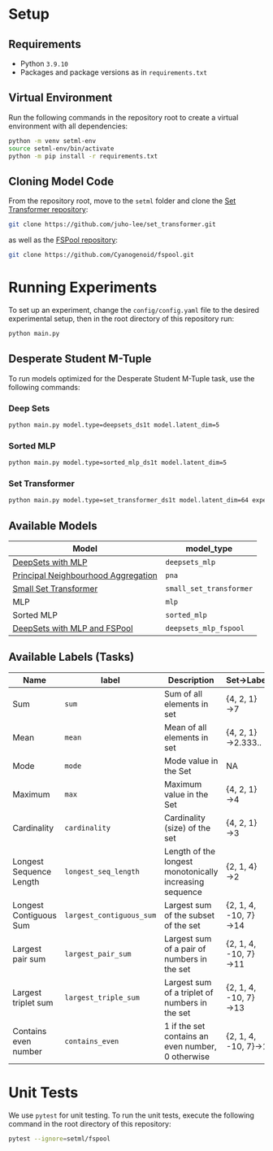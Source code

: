 # Setup

## Requirements

* Python `3.9.10`
* Packages and package versions as in `requirements.txt`

## Virtual Environment

Run the following commands in the repository root to create a virtual
environment with all dependencies:

```sh
python -m venv setml-env
source setml-env/bin/activate
python -m pip install -r requirements.txt
```

## Cloning Model Code

From the repository root, move to the `setml` folder and clone the
[Set Transformer repository](https://github.com/juho-lee/set_transformer):

```sh
git clone https://github.com/juho-lee/set_transformer.git
```

as well as the [FSPool repository](https://github.com/Cyanogenoid/fspool):

```sh
git clone https://github.com/Cyanogenoid/fspool.git
```

# Running Experiments

To set up an experiment, change the `config/config.yaml` file to the desired
experimental setup, then in the root directory of this repository run:

```sh
python main.py
```

## Desperate Student M-Tuple

To run models optimized for the Desperate Student M-Tuple task, use the
following commands:

### Deep Sets

```sh
python main.py model.type=deepsets_ds1t model.latent_dim=5
```

### Sorted MLP

```sh
python main.py model.type=sorted_mlp_ds1t model.latent_dim=5
```

### Set Transformer

```sh
python main.py model.type=set_transformer_ds1t model.latent_dim=64 experiment.batch_size=16 experiment.use_batch_sampler=True
```

## Available Models

| Model                                                                                                                    | model_type              |
| ------------------------------------------------------------------------------------------------------------------------ | ----------------------- |
| [DeepSets with MLP](https://proceedings.neurips.cc/paper/2017/hash/f22e4747da1aa27e363d86d40ff442fe-Abstract.html)       | `deepsets_mlp`          |
| [Principal Neighbourhood Aggregation](https://papers.nips.cc/paper/2020/file/99cad265a1768cc2dd013f0e740300ae-Paper.pdf) | `pna`                   |
| [Small Set Transformer](https://proceedings.mlr.press/v97/lee19d.html)                                                   | `small_set_transformer` |
| MLP                                                                                                                      | `mlp`                   |
| Sorted MLP                                                                                                               | `sorted_mlp`            |
| [DeepSets with MLP and FSPool](https://arxiv.org/abs/1906.02795)                                                         | `deepsets_mlp_fspool`   |

## Available Labels (Tasks)

| Name                    | label                    | Description                                             | Set&rarr;Label            | Multiset&rarr;Label      |
| ----------------------- | ------------------------ | ------------------------------------------------------- | ------------------------- | ------------------------ |
| Sum                     | `sum`                    | Sum of all elements in set                              | {4, 2, 1}&rarr;7          | {4, 2, 1, 1}&rarr;8      |
| Mean                    | `mean`                   | Mean of all elements in set                             | {4, 2, 1}&rarr;2.333..    | {4, 2, 1, 1}&rarr;2      |
| Mode                    | `mode`                   | Mode value in the Set                                   | NA                        | {4, 2, 1, 1}&rarr;1      |
| Maximum                 | `max`                    | Maximum value in the Set                                | {4, 2, 1}&rarr;4          | {4, 2, 1, 1}&rarr;4      |
| Cardinality             | `cardinality`            | Cardinality (size) of the set                           | {4, 2, 1}&rarr;3          | {4, 2, 1, 1}&rarr;4      |
| Longest Sequence Length | `longest_seq_length`     | Length of the longest monotonically increasing sequence | {2, 1, 4}&rarr;2          | {2, 1, 1, 4}&rarr;3      |
| Longest Contiguous Sum  | `largest_contiguous_sum` | Largest sum of the subset of the set                    | {2, 1, 4, -10, 7}&rarr;14 | {2, 1, 1, 4, -10}&rarr;8 |
| Largest pair sum        | `largest_pair_sum`       | Largest sum of a pair of numbers in the set             | {2, 1, 4, -10, 7}&rarr;11 | {2, 1, 1, 4, -10}&rarr;6 |
| Largest triplet sum     | `largest_triple_sum`     | Largest sum of a triplet of numbers in the set          | {2, 1, 4, -10, 7}&rarr;13 | {2, 1, 1, 4, -10}&rarr;7 |
| Contains even number    | `contains_even`          | 1 if the set contains an even number, 0 otherwise       | {2, 1, 4, -10, 7}&rarr;1  | {3, 1, 1, 5, -9}&rarr;0  |

# Unit Tests

We use `pytest` for unit testing. To run the unit tests, execute the following
command in the root directory of this repository:

```sh
pytest --ignore=setml/fspool
```